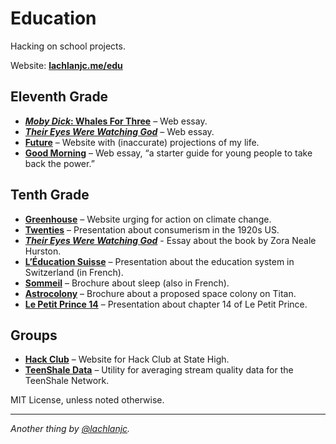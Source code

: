 # Education

Hacking on school projects.

Website: [**lachlanjc.me/edu**](https://lachlanjc.me/edu)

## Eleventh Grade
- [***Moby Dick*: Whales For Three**](https://lachlanjc.me/edu/moby-dick) – Web essay.
- [***Their Eyes Were Watching God***](https://lachlanjc.me/edu/watching-god) – Web essay.
- [**Future**](https://lachlanjc-future.now.sh/) – Website with (inaccurate) projections of my life.
- [**Good Morning**](https://lachlanjc-synthesis.now.sh) – Web essay, “a starter guide for young people to take back the power.”

## Tenth Grade
- [**Greenhouse**](https://greenhouse.now.sh/) – Website urging for action on climate change.
- [**Twenties**](https://twenties.now.sh/) – Presentation about consumerism in the 1920s US.
- [***Their Eyes Were Watching God***](https://lachlanjc.me/edu/watching-god) - Essay about the book by Zora Neale Hurston.
- [**L’Éducation Suisse**](https://swiss-edu.now.sh/) – Presentation about the education system in Switzerland (in French).
- [**Sommeil**](https://sommeil.now.sh/) – Brochure about sleep (also in French).
- [**Astrocolony**](https://lachlanjc.me/edu/astrocolony/site) – Brochure about a proposed space colony on Titan.
- [**Le Petit Prince 14**](https://petit-prince-14.now.sh/) – Presentation about chapter 14 of Le Petit Prince.

## Groups
- [**Hack Club**](https://statehigh.hackclub.com/) – Website for Hack Club at State High.
- [**TeenShale Data**](https://teenshaledata.lachlanjc.me/) – Utility for averaging stream quality data for the TeenShale Network.

MIT License, unless noted otherwise.

___

*Another thing by [@lachlanjc](https://twitter.com/lachlanjc).*
